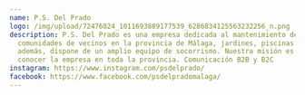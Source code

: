 ```yaml
---
name: P.S. Del Prado
logo: /img/upload/72476824_1011693889177539_6286834125563232256_n.png
description: P.S. Del Prado es una empresa dedicada al mantenimiento de
  comunidades de vecinos en la provincia de Málaga, jardines, piscinas y,
  además, dispone de un amplio equipo de socorrismo. Nuestra misión es dar a
  conocer la empresa en toda la provincia. Comunicación B2B y B2C
instagram: https://www.instagram.com/psdelprado/
facebook: https://www.facebook.com/psdelpradomalaga/
---
```


